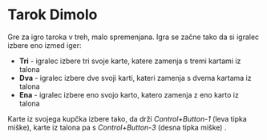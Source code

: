 # Tarok Dimolo

Gre za igro taroka v treh, malo spremenjana. Igra se začne tako da si igralec izbere eno izmed iger:
- **Tri** - igralec izbere tri svoje karte, katere zamenja s tremi kartami iz talona
- **Dva** - igralec izbere dve svoji karti, kateri zamenja s dvema kartama iz talona
- **Ena** - igralec izbere eno svojo karto, katero zamenja z eno karto iz talona

Karte iz svojega kupčka izbere tako, da drži *Control+Button-1* (leva tipka miške), karte iz talona pa 
s *Control+Button-3* (desna tipka miške) .
